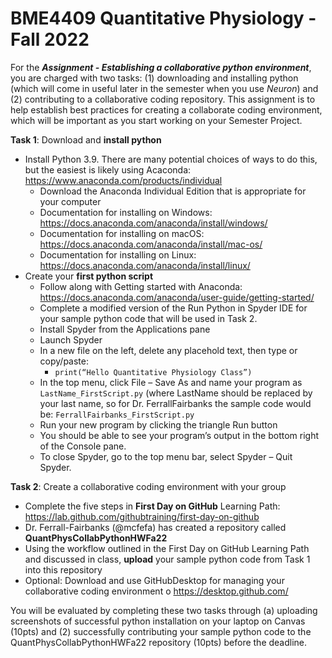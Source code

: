 # BME4409 Quantitative Physiology - Fall 2022

For the <i>**Assignment - Establishing a collaborative python environment**</i>, you are charged with two tasks: (1) downloading and installing python (which will come in useful later in the semester when you use <i>Neuron</i>) and (2) contributing to a collaborative coding repository. This assignment is to help establish best practices for creating a collaborate coding environment, which will be important as you start working on your Semester Project. 
 
**Task 1**: Download and **install python**
-	Install Python 3.9. There are many potential choices of ways to do this, but the easiest is likely using Acaconda:	https://www.anaconda.com/products/individual
    -	Download the Anaconda Individual Edition that is appropriate for your computer
    -	Documentation for installing on Windows: https://docs.anaconda.com/anaconda/install/windows/
    -	Documentation for installing on macOS: https://docs.anaconda.com/anaconda/install/mac-os/
    -	Documentation for installing on Linux: https://docs.anaconda.com/anaconda/install/linux/ 
-	Create your **first python script** 
    -	Follow along with Getting started with Anaconda: https://docs.anaconda.com/anaconda/user-guide/getting-started/
    -	Complete a modified version of the Run Python in Spyder IDE for your sample python code that will be used in Task 2.
      - Install Spyder from the Applications pane
      -	Launch Spyder
      -	In a new file on the left, delete any placehold text, then type or copy/paste: 
        -	`print(“Hello Quantitative Physiology Class”)`
      - In the top menu, click File – Save As and name your program as `LastName_FirstScript.py` (where LastName should be replaced by your last name, so for Dr. FerrallFairbanks the sample code would be: `FerrallFairbanks_FirstScript.py`
      - Run your new program by clicking the triangle Run button
      -	You should be able to see your program’s output in the bottom right of the Console pane.
      -	To close Spyder, go to the top menu bar, select Spyder – Quit Spyder. 
 
**Task 2**: Create a collaborative coding environment with your group
- Complete the five steps in **First Day on GitHub** Learning Path: https://lab.github.com/githubtraining/first-day-on-github 
-	Dr. Ferrall-Fairbanks (@mcfefa) has created a repository called **QuantPhysCollabPythonHWFa22**
-	Using the workflow outlined in the First Day on GitHub Learning Path and discussed in class, **upload** your sample python code from Task 1 into this repository
-	Optional: Download and use GitHubDesktop for managing your collaborative coding environment
o	https://desktop.github.com/ 
 
You will be evaluated by completing these two tasks through (a) uploading screenshots of successful python installation on your laptop on Canvas (10pts) and (2) successfully contributing your sample python code to the QuantPhysCollabPythonHWFa22 repository (10pts) before the deadline.

